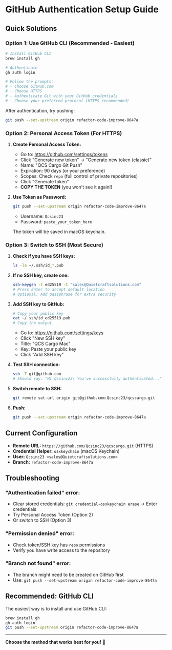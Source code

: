 # GitHub Authentication Setup Guide

## Quick Solutions

### Option 1: Use GitHub CLI (Recommended - Easiest)

```bash
# Install GitHub CLI
brew install gh

# Authenticate
gh auth login

# Follow the prompts:
# - Choose GitHub.com
# - Choose HTTPS
# - Authenticate Git with your GitHub credentials
# - Choose your preferred protocol (HTTPS recommended)
```

After authentication, try pushing:
```bash
git push --set-upstream origin refactor-code-improve-8647a
```

### Option 2: Personal Access Token (For HTTPS)

1. **Create Personal Access Token:**
   - Go to: https://github.com/settings/tokens
   - Click "Generate new token" → "Generate new token (classic)"
   - Name: "QCS Cargo Git Push"
   - Expiration: 90 days (or your preference)
   - Scopes: Check `repo` (full control of private repositories)
   - Click "Generate token"
   - **COPY THE TOKEN** (you won't see it again!)

2. **Use Token as Password:**
   ```bash
   git push --set-upstream origin refactor-code-improve-8647a
   ```
   - Username: `Qcsinc23`
   - Password: `paste_your_token_here`
   
   The token will be saved in macOS keychain.

### Option 3: Switch to SSH (Most Secure)

1. **Check if you have SSH keys:**
   ```bash
   ls -la ~/.ssh/id_*.pub
   ```

2. **If no SSH key, create one:**
   ```bash
   ssh-keygen -t ed25519 -C "sales@Quietcraftsolutions.com"
   # Press Enter to accept default location
   # Optional: Add passphrase for extra security
   ```

3. **Add SSH key to GitHub:**
   ```bash
   # Copy your public key
   cat ~/.ssh/id_ed25519.pub
   # Copy the output
   ```
   - Go to: https://github.com/settings/keys
   - Click "New SSH key"
   - Title: "QCS Cargo Mac"
   - Key: Paste your public key
   - Click "Add SSH key"

4. **Test SSH connection:**
   ```bash
   ssh -T git@github.com
   # Should say: "Hi Qcsinc23! You've successfully authenticated..."
   ```

5. **Switch remote to SSH:**
   ```bash
   git remote set-url origin git@github.com:Qcsinc23/qcscargo.git
   ```

6. **Push:**
   ```bash
   git push --set-upstream origin refactor-code-improve-8647a
   ```

## Current Configuration

- **Remote URL:** `https://github.com/Qcsinc23/qcscargo.git` (HTTPS)
- **Credential Helper:** `osxkeychain` (macOS Keychain)
- **User:** `Qcsinc23 <sales@Quietcraftsolutions.com>`
- **Branch:** `refactor-code-improve-8647a`

## Troubleshooting

### "Authentication failed" error:
- Clear stored credentials: `git credential-osxkeychain erase` → Enter credentials
- Try Personal Access Token (Option 2)
- Or switch to SSH (Option 3)

### "Permission denied" error:
- Check token/SSH key has `repo` permissions
- Verify you have write access to the repository

### "Branch not found" error:
- The branch might need to be created on GitHub first
- Use: `git push --set-upstream origin refactor-code-improve-8647a`

## Recommended: GitHub CLI

The easiest way is to install and use GitHub CLI:
```bash
brew install gh
gh auth login
git push --set-upstream origin refactor-code-improve-8647a
```

---

**Choose the method that works best for you!** 🔐


